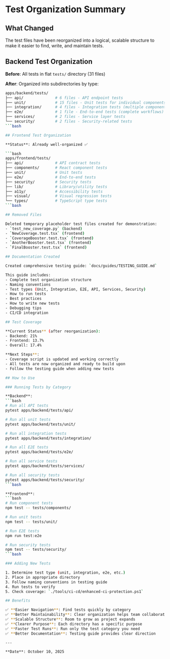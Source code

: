 # Test Organization Summary

## What Changed

The test files have been reorganized into a logical, scalable structure to make it easier to find, write, and maintain tests.

## Backend Test Organization

**Before**: All tests in flat `tests/` directory (31 files)

**After**: Organized into subdirectories by type:

```bash
apps/backend/tests/
├── api/              # 6 files - API endpoint tests
├── unit/             # 15 files - Unit tests for individual components
├── integration/      # 4 files - Integration tests (multiple components)
├── e2e/              # 1 file - End-to-end tests (complete workflows)
├── services/         # 2 files - Service layer tests
└── security/         # 2 files - Security-related tests
```bash

## Frontend Test Organization

**Status**: Already well-organized ✅

```bash
apps/frontend/tests/
├── api/              # API contract tests
├── components/       # React component tests
├── unit/             # Unit tests
├── e2e/              # End-to-end tests
├── security/         # Security tests
├── lib/              # Library/utility tests
├── a11y/             # Accessibility tests
├── visual/           # Visual regression tests
└── types/            # TypeScript type tests
```bash

## Removed Files

Deleted temporary placeholder test files created for demonstration:
- `test_new_coverage.py` (backend)
- `NewCoverage.test.tsx` (frontend)
- `CoverageBooster.test.tsx` (frontend)
- `AnotherBooster.test.tsx` (frontend)
- `FinalBooster.test.tsx` (frontend)

## Documentation Created

Created comprehensive testing guide: `docs/guides/TESTING_GUIDE.md`

This guide includes:
- Complete test organization structure
- Naming conventions
- Test types (Unit, Integration, E2E, API, Services, Security)
- How to run tests
- Best practices
- How to write new tests
- Debugging tips
- CI/CD integration

## Test Coverage

**Current Status** (after reorganization):
- Backend: 21%
- Frontend: 13.7%
- Overall: 17.4%

**Next Steps**:
- Coverage script is updated and working correctly
- All tests are now organized and ready to build upon
- Follow the testing guide when adding new tests

## How to Use

### Running Tests by Category

**Backend**:
```bash
# Run all API tests
pytest apps/backend/tests/api/

# Run all unit tests
pytest apps/backend/tests/unit/

# Run all integration tests
pytest apps/backend/tests/integration/

# Run all E2E tests
pytest apps/backend/tests/e2e/

# Run all service tests
pytest apps/backend/tests/services/

# Run all security tests
pytest apps/backend/tests/security/
```bash

**Frontend**:
```bash
# Run component tests
npm test -- tests/components/

# Run unit tests
npm test -- tests/unit/

# Run E2E tests
npm run test:e2e

# Run security tests
npm test -- tests/security/
```bash

### Adding New Tests

1. Determine test type (unit, integration, e2e, etc.)
2. Place in appropriate directory
3. Follow naming conventions in testing guide
4. Run tests to verify
5. Check coverage: `./tools/ci-cd/enhanced-ci-protection.ps1`

## Benefits

✅ **Easier Navigation**: Find tests quickly by category
✅ **Better Maintainability**: Clear organization helps team collaboration
✅ **Scalable Structure**: Room to grow as project expands
✅ **Clearer Purpose**: Each directory has a specific purpose
✅ **Faster Test Runs**: Run only the test category you need
✅ **Better Documentation**: Testing guide provides clear direction

---

**Date**: October 10, 2025
